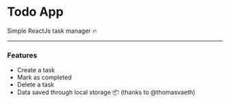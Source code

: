 # Todo App
Simple ReactJs task manager 🔥

---

### Features

- Create a task
- Mark as completed
- Delete a task
- Data saved through local storage 📦 (thanks to @thomasvaeth)
